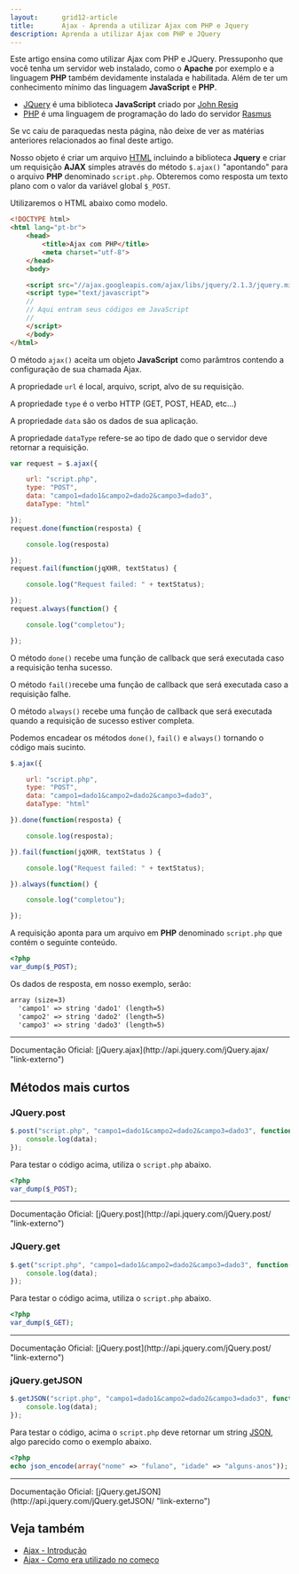 ```yaml
---
layout:      grid12-article
title:       Ajax - Aprenda a utilizar Ajax com PHP e Jquery
description: Aprenda a utilizar Ajax com PHP e JQuery
---
```


Este artigo ensina como utilizar Ajax com PHP e JQuery. Pressuponho que você tenha um servidor web instalado, como o 
__Apache__ por exemplo e a linguagem __PHP__ também devidamente instalada e habilitada. Além de ter um conhecimento mínimo
das linguagem __JavaScript__ e __PHP__.

- [JQuery](http://jquery.com/ "link-externo") é uma biblioteca __JavaScript__ criado por [John Resig](http://jquery.com/ "link-externo")
- [PHP](/php/) é uma linguagem de programação do lado do servidor [Rasmus](http://lerdorf.com/bio/ "link-externo")

Se vc caiu de paraquedas nesta página, não deixe de ver as matérias anteriores relacionados ao final deste artigo.

Nosso objeto é criar um arquivo [HTML](/html-css/) incluindo a biblioteca __Jquery__ e criar um requisição __AJAX__ 
simples através do método `$.ajax()` "apontando" para o arquivo __PHP__ denominado `script.php`. Obteremos como resposta
um texto plano com o valor da variável global `$_POST`.

Utilizaremos o HTML abaixo como modelo.

```html
<!DOCTYPE html>
<html lang="pt-br">
    <head>
        <title>Ajax com PHP</title>
        <meta charset="utf-8">
    </head>
    <body>

    <script src="//ajax.googleapis.com/ajax/libs/jquery/2.1.3/jquery.min.js"></script>
    <script type="text/javascript">
    //
    // Aqui entram seus códigos em JavaScript
    //
    </script>
    </body>
</html>
```


O método `ajax()` aceita um objeto __JavaScript__ como parâmtros contendo a configuração de sua chamada Ajax.

A propriedade `url` é local, arquivo, script, alvo de su requisição.

A propriedade `type` é o verbo HTTP (GET, POST, HEAD, etc...)

A propriedade `data` são os dados de sua aplicação.

A propriedade `dataType` refere-se ao tipo de dado que o servidor deve retornar a requisição.

```javascript
var request = $.ajax({

    url: "script.php",
    type: "POST",
    data: "campo1=dado1&campo2=dado2&campo3=dado3",
    dataType: "html"

});
request.done(function(resposta) {

    console.log(resposta)

});
request.fail(function(jqXHR, textStatus) {

    console.log("Request failed: " + textStatus);

});
request.always(function() {

    console.log("completou");

});
```

O método `done()` recebe uma função de callback que será executada caso a requisição tenha sucesso.

O método `fail()`recebe uma função de callback que será executada caso a requisição falhe.

O método `always()` recebe uma função de callback que será executada quando a requisição de sucesso estiver completa.

Podemos encadear os métodos `done()`, `fail()` e `always()` tornando o código mais sucinto.

```javascript
$.ajax({

    url: "script.php",
    type: "POST",
    data: "campo1=dado1&campo2=dado2&campo3=dado3",
    dataType: "html"

}).done(function(resposta) {

    console.log(resposta);

}).fail(function(jqXHR, textStatus ) {

    console.log("Request failed: " + textStatus);

}).always(function() {

    console.log("completou");

});
```

A requisição aponta para um arquivo em __PHP__ denominado `script.php` que contém o seguinte conteúdo.

```php
<?php
var_dump($_POST);
```

Os dados de resposta, em nosso exemplo, serão:

```html
array (size=3)
  'campo1' => string 'dado1' (length=5)
  'campo2' => string 'dado2' (length=5)
  'campo3' => string 'dado3' (length=5)
```


<hr>
Documentação Oficial: [jQuery.ajax](http://api.jquery.com/jQuery.ajax/ "link-externo")



Métodos mais curtos
---

### JQuery.post

```javascript
$.post("script.php", "campo1=dado1&campo2=dado2&campo3=dado3", function( data ) {
    console.log(data);
});
```
  
Para testar o código acima, utiliza o `script.php` abaixo.

```php
<?php
var_dump($_POST);
```  

<hr>
Documentação Oficial: [jQuery.post](http://api.jquery.com/jQuery.post/ "link-externo")


### JQuery.get

```javascript
$.get("script.php", "campo1=dado1&campo2=dado2&campo3=dado3", function( data ) {
    console.log(data);
});
```    
  
Para testar o código acima, utiliza o `script.php` abaixo.

```php
<?php
var_dump($_GET);
```  

<hr>
Documentação Oficial: [jQuery.post](http://api.jquery.com/jQuery.post/ "link-externo")

    
### jQuery.getJSON

```javascript
$.getJSON("script.php", "campo1=dado1&campo2=dado2&campo3=dado3", function( data ) {
    console.log(data);
});
```    

Para testar o código, acima o `script.php` deve retornar um string [JSON](http://www.json.org/ "link-externo"), algo 
parecido como o exemplo abaixo.

```php
<?php
echo json_encode(array("nome" => "fulano", "idade" => "alguns-anos"));
```

<hr>
Documentação Oficial: [jQuery.getJSON](http://api.jquery.com/jQuery.getJSON/ "link-externo")

    
    
Veja também
---

- [Ajax - Introdução](/javascript/ajax/)
- [Ajax - Como era utilizado no começo](/javascript/ajax-no-inicio/)
